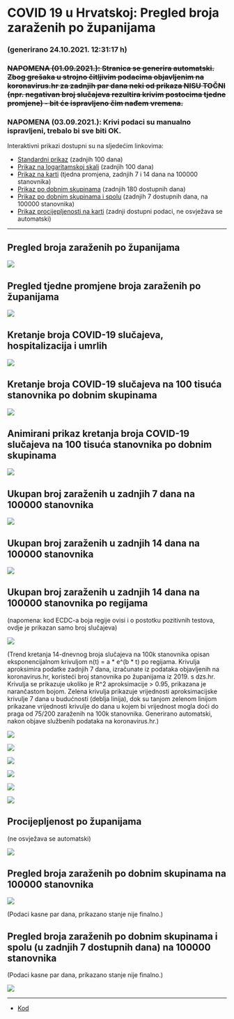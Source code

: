 # COVID 19 u Hrvatskoj: Pregled broja zaraženih po županijama

### (generirano 24.10.2021. 12:31:17 h)

### ~~NAPOMENA (01.09.2021.): Stranica se generira automatski. Zbog grešaka u strojno čitljivim podacima objavljenim na koronavirus.hr za zadnjih par dana neki od prikaza NISU TOČNI (npr. negativan broj slučajeva rezultira krivim postocima tjedne promjene) - bit će ispravljeno čim nađem vremena.~~

### NAPOMENA (03.09.2021.): Krivi podaci su manualno ispravljeni, trebalo bi sve biti OK.

Interaktivni prikazi dostupni su na sljedećim linkovima:

- [Standardni prikaz](html/index.html) (zadnjih 100 dana)
- [Prikaz na logaritamskoj skali](html/index_log.html) (zadnjih 100 dana)
- [Prikaz na karti](html/index_map.html) (tjedna promjena, zadnjih 7 i 14 dana na 100000 stanovnika)
- [Prikaz po dobnim skupinama](html/index_per_age.html) (zadnjih 180 dostupnih dana)
- [Prikaz po dobnim skupinama i spolu](html/index_pyramid.html) (zadnjih 7 dostupnih dana, na 100000 stanovnika)
- [Prikaz procijepljenosti na karti](html/index_vaccination.html) (zadnji dostupni podaci, ne osvježava se automatski)

-----

## Pregled broja zaraženih po županijama

![](img/2021_10_23_line_plots.png)

## Pregled tjedne promjene broja zaraženih po županijama

![](img/2021_10_23_map.png)

## Kretanje broja COVID-19 slučajeva, hospitalizacija i umrlih

![](img/2021_10_23_cases_hospitalisations_deaths.png)

## Kretanje broja COVID-19 slučajeva na 100 tisuća stanovnika po dobnim skupinama

![](img/2021_10_23_cases_per_age_group_lines.png)

## Animirani prikaz kretanja broja COVID-19 slučajeva na 100 tisuća stanovnika po dobnim skupinama

![](img/2021_10_23anim_aug_1200.gif)

## Ukupan broj zaraženih u zadnjih 7 dana na 100000 stanovnika

![](img/2021_10_23_map_7_day_per_100k.png)

## Ukupan broj zaraženih u zadnjih 14 dana na 100000 stanovnika

![](img/2021_10_23_map_14_day_per_100k.png)

## Ukupan broj zaraženih u zadnjih 14 dana na 100000 stanovnika po regijama

(napomena: kod ECDC-a boja regije ovisi i o postotku pozitivnih testova, ovdje je prikazan samo broj slučajeva)

![](img/2021_10_23_map_14_day_per_100k_region.png)

(Trend kretanja 14-dnevnog broja slučajeva na 100k stanovnika opisan eksponencijalnom krivuljom n(t) = a * e^(b * t) po regijama. Krivulja aproksimira podatke zadnjih 7 dana, izračunate iz podataka objavljenih na koronavirus.hr, koristeći broj stanovnika po županijama iz 2019. s dzs.hr. Krivulja se prikazuje ukoliko je R^2 aproksimacije > 0.95, prikazana je narančastom bojom. Zelena krivulja prikazuje vrijednosti aproksimacijske krivulje 7 dana u budućnosti (deblja linija), dok su tanjom zelenom linijom prikazane vrijednosti krivulje do dana u kojem bi vrijednost mogla doći do praga od 75/200 zaraženih na 100k stanovnika. Generirano automatski, nakon objave službenih podataka na koronavirus.hr.)

![](img/2021_10_23_current_Jadranska_Hrvatska.png)

![](img/2021_10_23_current_Panonska_Hrvatska.png)

![](img/2021_10_23_current_Grad_Zagreb.png)

![](img/2021_10_23_current_Sjeverna_Hrvatska.png)

![](img/2021_10_23_current_Republika_Hrvatska.png)

![](img/2021_10_23_cases_hospitalisations_deaths_Republika_Hrvatska.png)

## Procijepljenost po županijama

(ne osvježava se automatski)

![](img/2021_10_23_vaccination.png)

## Pregled broja zaraženih po dobnim skupinama na 100000 stanovnika

![](img/2021_10_23_per_age_group.png)

(Podaci kasne par dana, prikazano stanje nije finalno.)

## Pregled broja zaraženih po dobnim skupinama i spolu (u zadnjih 7 dostupnih dana) na 100000 stanovnika

(Podaci kasne par dana, prikazano stanje nije finalno.)

![](img/2021_10_23_pyramid.png)

-----

- [Kod](https://github.com/ppalasek/covid_plots_croatia)

